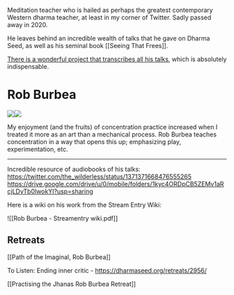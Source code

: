 Meditation teacher who is hailed as perhaps the greatest contemporary Western dharma teacher, at least in my corner of Twitter. Sadly passed away in 2020.

He leaves behind an incredible wealth of talks that he gave on Dharma Seed, as well as his seminal book [[Seeing That Frees]].

[There is a wonderful project that transcribes all his talks](https://airtable.com/shr9OS6jqmWvWTG5g/tblHlCKWIIhZzEFMk/viw3k0IfSo0Dve9ZJ/rec5JWpJ4she7EvGP/fldJfzyMJCDaGCKom/attsoGlB9XgCcZrkw), which is absolutely indispensable.

# Rob Burbea

![](377E9342-1BA7-472A-B0A3-DACF0A8E8502.jpg)![](app://local/%2FUsers%2Fguscuddy%2FMainframe%2FBins%2FBear%2FRob%20Burbea%2F377E9342-1BA7-472A-B0A3-DACF0A8E8502.jpg?1588967611000?1588967611000)

My enjoyment (and the fruits) of concentration practice
increased when I treated it more as an art than a mechanical
process.
Rob Burbea teaches concentration in a way that opens this
up; emphasizing play, experimentation, etc.

- - - -

Incredible resource of audiobooks of his talks: https://twitter.com/the_wilderless/status/1371371668476555265
https://drive.google.com/drive/u/0/mobile/folders/1kyc4ORDpCB5ZEMv1aRcjLDvTb0lwokYI?usp=sharing

Here is a wiki on his work from the Stream Entry Wiki:

![[Rob Burbea - Streamentry wiki.pdf]]

## Retreats

[[Path of the Imaginal, Rob Burbea]]

To Listen: Ending inner critic - https://dharmaseed.org/retreats/2956/

[[Practising the Jhanas Rob Burbea Retreat]]

